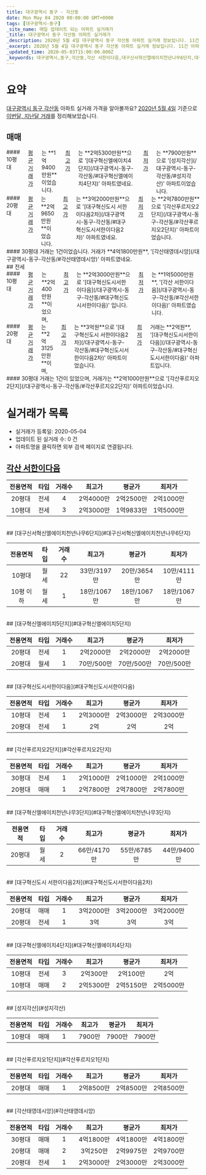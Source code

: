 ```yaml
---
title: 대구광역시 동구 - 각산동
date: Mon May 04 2020 00:00:00 GMT+0900
tags: [대구광역시-동구]
_site_name: 매일 업데이트 되는 아파트 실거래가
_title: 대구광역시 동구 각산동 아파트 실거래가
_description: 2020년 5월 4일 대구광역시 동구 각산동 아파트 실거래 정보입니다. 11건 아파트 정보가 있습니다.
_excerpt: 2020년 5월 4일 대구광역시 동구 각산동 아파트 실거래 정보입니다. 11건 아파트 정보가 있습니다.
_updated_time: 2020-05-03T15:00:00.000Z
_keywords: 대구광역시,동구,각산동,각산 서한이다음,대구신서혁신엘에이치천년나무6단지,대구혁신엘에이치5단지,대구혁신도시서한이다음,각산푸르지오2단지,대구혁신엘에이치천년나무3단지,대구혁신도시 서한이다음2차,대구혁신엘에이치4단지,성지각산,각산푸르지오1단지,각산태영데시앙
---
```





# 요약
<ins>대구광역시 동구 각산동</ins> 아파트 실거래 가격을 알아볼까요? <ins>2020년 5월 4일</ins> 기준으로 <ins>이번달, 지난달 거래</ins>를 정리해보았습니다.

## 매매
<div class="container">
<div class="six columns" markdown="1">
#### 10평대
<ins>평균 거래가</ins>는 **1억9400만원**이었습니다. <ins>최고가</ins>는 **2억5300만원**으로 '[대구혁신엘에이치4단지](/대구광역시-동구-각산동/#대구혁신엘에이치4단지)' 아파트였네요. <ins>최저가</ins>는 **7900만원**으로 '[성지각산](/대구광역시-동구-각산동/#성지각산)' 아파트이었습니다.
</div>
<div class="six columns" markdown="1">
#### 20평대
<ins>평균 거래가</ins>는 **2억9650만원**이었습니다. <ins>최고가</ins>는 **3억2000만원**으로 '[대구혁신도시 서한이다음2차](/대구광역시-동구-각산동/#대구혁신도시서한이다음2차)' 아파트였네요. <ins>최저가</ins>는 **2억7800만원**으로 '[각산푸르지오2단지](/대구광역시-동구-각산동/#각산푸르지오2단지)' 아파트이었습니다.
</div>
</div>
<div class="container">
<div class="twelve columns" markdown="1">
#### 30평대
거래는 1건이었습니다. 거래가 **4억1800만원**, '[각산태영데시앙](/대구광역시-동구-각산동/#각산태영데시앙)' 아파트였네요.
</div>
</div>
## 전세
<div class="container">
<div class="six columns" markdown="1">
#### 10평대
<ins>평균 거래가</ins>는 **2억400만원**이었으며, <ins>최고가</ins>는 **2억3000만원**으로 '[대구혁신도시서한이다음](/대구광역시-동구-각산동/#대구혁신도시서한이다음)' 입니다. <ins>최저가</ins>는 **1억5000만원**, '[각산 서한이다음](/대구광역시-동구-각산동/#각산서한이다음)' 아파트였습니다.
</div>
<div class="six columns" markdown="1">
#### 20평대
<ins>평균 거래가</ins>는 **2억3125만원**이며, <ins>최고가</ins>는 **3억원**으로 '[대구혁신도시 서한이다음2차](/대구광역시-동구-각산동/#대구혁신도시서한이다음2차)' 아파트이었습니다. <ins>최저가</ins> 거래는 **2억원**, '[대구혁신도시서한이다음](/대구광역시-동구-각산동/#대구혁신도시서한이다음)' 아파트입니다.
</div>
</div>
<div class="container">
<div class="twelve columns" markdown="1">
#### 30평대
거래는 1건이 있었으며, 거래가는 **2억1000만원**으로 '[각산푸르지오2단지](/대구광역시-동구-각산동/#각산푸르지오2단지)' 아파트이었습니다.
</div>
</div>



# 실거래가 목록
- 실거래가 등록일: 2020-05-04
- 업데이트 된 실거래 수: 0 건
- 아파트명을 클릭하면 외부 검색 페이지로 연결됩니다.

## [각산 서한이다음](#각산서한이다음)

|전용면적|타입|거래수|최고가|평균가|최저가|
|:---:|:---:|:---:|:---:|:---:|:---:|
|20평대|<span class="deal-type-2">전세</span>|4|2억4000만|2억2500만|2억1000만|
|10평대|<span class="deal-type-2">전세</span>|3|2억3000만|1억9833만|1억5000만|

<br/>
## [대구신서혁신엘에이치천년나무6단지](#대구신서혁신엘에이치천년나무6단지)

|전용면적|타입|거래수|최고가|평균가|최저가|
|:---:|:---:|:---:|:---:|:---:|:---:|
|10평대|<span class="deal-type-3">월세</span>|22|33만/3197만|20만/3654만|10만/4111만|
|10평 이하|<span class="deal-type-3">월세</span>|1|18만/1067만|18만/1067만|18만/1067만|

<br/>
## [대구혁신엘에이치5단지](#대구혁신엘에이치5단지)

|전용면적|타입|거래수|최고가|평균가|최저가|
|:---:|:---:|:---:|:---:|:---:|:---:|
|20평대|<span class="deal-type-2">전세</span>|1|2억2000만|2억2000만|2억2000만|
|20평대|<span class="deal-type-3">월세</span>|1|70만/500만|70만/500만|70만/500만|

<br/>
## [대구혁신도시서한이다음](#대구혁신도시서한이다음)

|전용면적|타입|거래수|최고가|평균가|최저가|
|:---:|:---:|:---:|:---:|:---:|:---:|
|10평대|<span class="deal-type-2">전세</span>|1|2억3000만|2억3000만|2억3000만|
|20평대|<span class="deal-type-2">전세</span>|1|2억|2억|2억|

<br/>
## [각산푸르지오2단지](#각산푸르지오2단지)

|전용면적|타입|거래수|최고가|평균가|최저가|
|:---:|:---:|:---:|:---:|:---:|:---:|
|30평대|<span class="deal-type-2">전세</span>|1|2억1000만|2억1000만|2억1000만|
|20평대|<span class="deal-type-1">매매</span>|1|2억7800만|2억7800만|2억7800만|

<br/>
## [대구혁신엘에이치천년나무3단지](#대구혁신엘에이치천년나무3단지)

|전용면적|타입|거래수|최고가|평균가|최저가|
|:---:|:---:|:---:|:---:|:---:|:---:|
|20평대|<span class="deal-type-3">월세</span>|2|66만/4170만|55만/6785만|44만/9400만|

<br/>
## [대구혁신도시 서한이다음2차](#대구혁신도시서한이다음2차)

|전용면적|타입|거래수|최고가|평균가|최저가|
|:---:|:---:|:---:|:---:|:---:|:---:|
|20평대|<span class="deal-type-1">매매</span>|1|3억2000만|3억2000만|3억2000만|
|20평대|<span class="deal-type-2">전세</span>|1|3억|3억|3억|

<br/>
## [대구혁신엘에이치4단지](#대구혁신엘에이치4단지)

|전용면적|타입|거래수|최고가|평균가|최저가|
|:---:|:---:|:---:|:---:|:---:|:---:|
|10평대|<span class="deal-type-2">전세</span>|3|2억300만|2억100만|2억|
|10평대|<span class="deal-type-1">매매</span>|2|2억5300만|2억5150만|2억5000만|

<br/>
## [성지각산](#성지각산)

|전용면적|타입|거래수|최고가|평균가|최저가|
|:---:|:---:|:---:|:---:|:---:|:---:|
|10평대|<span class="deal-type-1">매매</span>|1|7900만|7900만|7900만|

<br/>
## [각산푸르지오1단지](#각산푸르지오1단지)

|전용면적|타입|거래수|최고가|평균가|최저가|
|:---:|:---:|:---:|:---:|:---:|:---:|
|20평대|<span class="deal-type-1">매매</span>|1|2억8500만|2억8500만|2억8500만|

<br/>
## [각산태영데시앙](#각산태영데시앙)

|전용면적|타입|거래수|최고가|평균가|최저가|
|:---:|:---:|:---:|:---:|:---:|:---:|
|30평대|<span class="deal-type-1">매매</span>|1|4억1800만|4억1800만|4억1800만|
|20평대|<span class="deal-type-1">매매</span>|2|3억250만|2억9975만|2억9700만|
|20평대|<span class="deal-type-2">전세</span>|1|2억3000만|2억3000만|2억3000만|

<br/>



